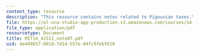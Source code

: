 ```yaml
---
content_type: resource
description: "This resource contains notes related to Pigouvian taxes.\r\n"
file: https://ol-ocw-studio-app-production.s3.amazonaws.com/courses/14-42-environmental-policy-and-economics-spring-2011/4e448b5780187d14557e84fc9febf610_MIT14_42S11_note07.pdf
file_type: application/pdf
resourcetype: Document
title: MIT14_42S11_note07.pdf
uid: 4e448b57-8018-7d14-557e-84fc9febf610
---
```

